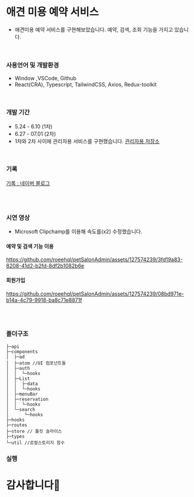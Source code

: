 # 애견 미용 예약 서비스

- 애견미용 예약 서비스를 구현해보았습니다. 예약, 검색, 조회 기능을 가지고 있습니다.
<br />

### 사용언어 및 개발환경

- Window ,VSCode, Github
- React(CRA), Typescript, TailwindCSS, Axios, Redux-toolkit
<br />

### 개발 기간

- 5.24  - 6.10 (1차)
- 6.27 - 07.01 (2차)
- 1차와 2차 사이에 관리자용 서비스를 구현했습니다.
[관리자용 저장소](https://github.com/roeehql/petSalonAdmin)
<br />


### 기록

[기록 : 네이버 블로그](https://blog.naver.com/eehqlnote/223143665768)


<br />
<br />

### 시연 영상

- Microsoft Clipchamp를 이용해 속도를(x2) 수정했습니다.

#### 예약 및 검색 기능 이용

https://github.com/roeehql/petSalonAdmin/assets/127574239/3fd19a83-8208-41d2-b2fd-8df2b1082b6e

#### 회원가입

https://github.com/roeehql/petSalonAdmin/assets/127574239/08bd971e-b14a-4c79-9918-ba8c71e8871f


<br />
<br />


### 폴더구조

```
├─api
├─components
│  ├─ad
│  ├─atom //UI 컴포넌트들
│  ├─auth
│  │  └─hooks
│  ├─List
│  │  ├─data
│  │  └─hooks
│  ├─menuBar
│  ├─reservation
│  │  └─hooks
│  └─search
│      └─hooks
├─hooks
├─routes
├─store // 툴킷 슬라이스
├─types
└─util //로컬스토리지 함수
```

### 실행


# 감사합니다🍉
